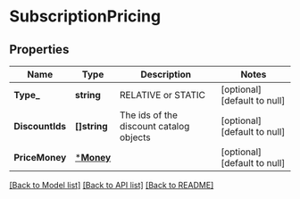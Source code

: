 # SubscriptionPricing

## Properties
Name | Type | Description | Notes
------------ | ------------- | ------------- | -------------
**Type_** | **string** | RELATIVE or STATIC | [optional] [default to null]
**DiscountIds** | **[]string** | The ids of the discount catalog objects | [optional] [default to null]
**PriceMoney** | [***Money**](Money.md) |  | [optional] [default to null]

[[Back to Model list]](../README.md#documentation-for-models) [[Back to API list]](../README.md#documentation-for-api-endpoints) [[Back to README]](../README.md)

